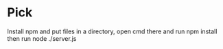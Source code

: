 # Pick

Install npm and put files in a directory, open cmd there and run npm install then run node ./server.js
